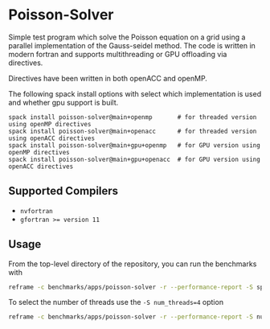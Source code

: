 # Poisson-Solver

Simple test program which solve the Poisson equation on a grid using a parallel implementation of the Gauss-seidel method. The
code is written in modern fortran and supports multithreading or GPU offloading via directives.

Directives have been written in both openACC and openMP.

The following spack install options with select which implementation is used and whether gpu support is built.

```
spack install poisson-solver@main+openmp       # for threaded version using openMP directives
spack install poisson-solver@main+openacc      # for threaded version using openACC directives
spack install poisson-solver@main+gpu+openmp   # for GPU version using openMP directives
spack install poisson-solver@main+gpu+openacc  # for GPU version using openACC directives
```

## Supported Compilers

* `nvfortran`
* `gfortran >= version 11`

## Usage

From the top-level directory of the repository, you can run the benchmarks with

```sh
reframe -c benchmarks/apps/poisson-solver -r --performance-report -S spack_spec='poisson-solver@main+openmp'
```

To select the number of threads use the `-S num_threads=4` option

```sh
reframe -c benchmarks/apps/poisson-solver -r --performance-report -S num_threads=4 -S spack_spec='poisson-solver@main+openmp'
```

<!-- ## Filtering the benchmarks -->

<!-- By default all benchmarks will be run. You can run individual benchmarks with the -->
<!-- [`--tag`](https://reframe-hpc.readthedocs.io/en/stable/manpage.html#cmdoption-0) option: -->

<!-- * `scaling` to run scaling benchmarks -->

<!-- Examples: -->

<!-- ```sh -->
<!-- reframe -c benchmarks/apps/poisson-solver -r --performance-report --tag single-node -->
<!-- ``` -->
